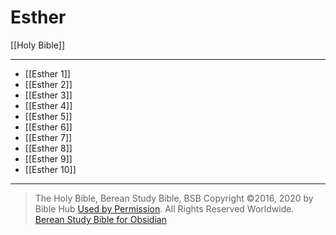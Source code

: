# Esther

[[Holy Bible]]

---

- [[Esther 1]]
- [[Esther 2]]
- [[Esther 3]]
- [[Esther 4]]
- [[Esther 5]]
- [[Esther 6]]
- [[Esther 7]]
- [[Esther 8]]
- [[Esther 9]]
- [[Esther 10]]

---

> The Holy Bible, Berean Study Bible, BSB
> Copyright &copy;2016, 2020 by Bible Hub
> [Used by Permission](https://berean.bible/terms.htm). All Rights Reserved Worldwide.
> [Berean Study Bible for Obsidian](https://github.com/gapmiss/berean-study-bible-for-obsidian)


